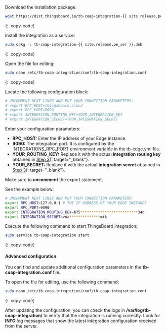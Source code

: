 Download the installation package:

```bash
wget https://dist.thingsboard.io/tb-coap-integration-{{ site.release.pe_ver }}.deb
```
{: .copy-code}

Install the integration as a service:

```bash
sudo dpkg -i tb-coap-integration-{{ site.release.pe_ver }}.deb
```
{: .copy-code}

Open the file for editing:

```bash 
sudo nano /etc/tb-coap-integration/conf/tb-coap-integration.conf
``` 
{: .copy-code}

Locate the following configuration block:

```bash
# UNCOMMENT NEXT LINES AND PUT YOUR CONNECTION PARAMETERS:
# export RPC_HOST=thingsboard.cloud
# export RPC_PORT=9090
# export INTEGRATION_ROUTING_KEY=YOUR_INTEGRATION_KEY
# export INTEGRATION_SECRET=YOUR_INTEGRATION_SECRET
```

Enter your configuration parameters:

- **RPC_HOST:** Enter the IP address of your Edge instance.
- **9090:** The integration port. It is configured by the INTEGRATIONS_RPC_PORT environment variable in the tb-edge.yml file.
- **YOUR_ROUTING_KEY:** Replace it with the actual **integration routing key** obtained in [Step 3](/docs/pe/edge/user-guide/integrations/remote-integrations/#step-3-save-remote-integration-credentials){: target="_blank"}.
- **YOUR_SECRET:** Replace it with the actual **integration secret** obtained in [Step 3](/docs/pe/edge/user-guide/integrations/remote-integrations/#step-3-save-remote-integration-credentials){: target="_blank"}.

Make sure to **uncomment** the export statement.

See the example below:

```bash
# UNCOMMENT NEXT LINES AND PUT YOUR CONNECTION PARAMETERS:
export RPC_HOST=127.0.0.1 # THE IP ADDRESS OF YOUR EDGE INSTANCE
export RPC_PORT=9090
export INTEGRATION_ROUTING_KEY=b75**************************34d
export INTEGRATION_SECRET=vna**************mik
```

Execute the following command to start ThingsBoard integration:

```bash
sudo service tb-coap-integration start
```
{: .copy-code}

#### Advanced configuration

You can find and update additional configuration parameters in the **tb-coap-integration.conf** file.

To open the file for editing, use the following command:

```bash 
sudo nano /etc/tb-coap-integration/conf/tb-coap-integration.conf
``` 
{: .copy-code} 

After updating the configuration, you can check the logs in **/var/log/tb-coap-integration/** to verify that the integration is running correctly.
Look for **INFO** log messages that show the latest integration configuration received from the server.